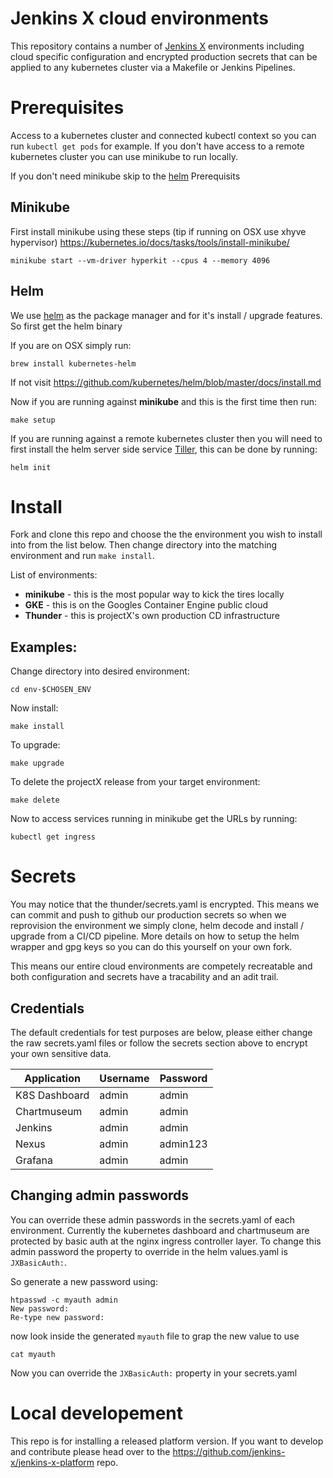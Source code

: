 # Jenkins X cloud environments

This repository contains a number of [Jenkins X](https://jenkins-x.github.io/jenkins-x-website/) environments including cloud specific configuration and encrypted production secrets that can be applied to any kubernetes cluster via a Makefile or Jenkins Pipelines.

# Prerequisites

Access to a kubernetes cluster and connected kubectl context so you can run `kubectl get pods` for example.  If you don't have access to a remote kubernetes cluster you can use minikube to run locally.

If you don't need minikube skip to the [helm](#helm) Prerequisits

## Minikube
First install minikube using these steps (tip if running on OSX use xhyve hypervisor) https://kubernetes.io/docs/tasks/tools/install-minikube/
```
minikube start --vm-driver hyperkit --cpus 4 --memory 4096
```

## Helm
We use [helm](https://github.com/kubernetes/helm) as the package manager and for it's install / upgrade features.  So first get the helm binary 

If you are on OSX simply run:
```
brew install kubernetes-helm
```
If not visit https://github.com/kubernetes/helm/blob/master/docs/install.md


Now if you are running against __minikube__ and this is the first time then run:
```
make setup
```
If you are running against a remote kubernetes cluster then you will need to first install the helm server side service [Tiller](https://github.com/kubernetes/helm#helm-in-a-handbasket), this can be done by running:
```
helm init
```

# Install

Fork and clone this repo and choose the the environment you wish to install into from the list below.  Then change directory into the matching environment and run `make install`.

List of environments:
- __minikube__ - this is the most popular way to kick the tires locally
- __GKE__ - this is on the Googles Container Engine public cloud
- __Thunder__ - this is projectX's own production CD infrastructure

## Examples:
Change directory into desired environment:
```
cd env-$CHOSEN_ENV
```
Now install:
```
make install
```
To upgrade:
```
make upgrade
```
To delete the projectX release from your target environment:
```
make delete
```
Now to access services running in minikube get the URLs by running:
```
kubectl get ingress
```

# Secrets

You may notice that the thunder/secrets.yaml is encrypted.  This means we can commit and push to github our production secrets so when we reprovision the environment we simply clone, helm decode and install / upgrade from a CI/CD pipeline.  More details on how to setup the helm wrapper and gpg keys so you can do this yourself on your own fork.

This means our entire cloud environments are competely recreatable and both configuration and secrets have a tracability and an adit trail.

## Credentials

The default credentials for test purposes are below, please either change the raw secrets.yaml files or follow the secrets section above to encrypt your own sensitive data.

| Application   | Username | Password |
| ------------- | -------- | -------- |
| K8S Dashboard | admin    | admin    |
| Chartmuseum   | admin    | admin    |
| Jenkins       | admin    | admin    |
| Nexus         | admin    | admin123 |
| Grafana       | admin    | admin    |


## Changing admin passwords

You can override these admin passwords in the secrets.yaml of each environment.  Currently the kubernetes dashboard and chartmuseum are protected by basic auth at the nginx ingress controller layer.  To change this admin password the property to override in the helm values.yaml is `JXBasicAuth:`.

So generate a new password using:
```
htpasswd -c myauth admin
New password:
Re-type new password:
```
now look inside the generated `myauth` file to grap the new value to use
```
cat myauth
```
Now you can override the `JXBasicAuth:` property in your secrets.yaml

# Local developement

This repo is for installing a released platform version.  If you want to develop and contribute please head over to the https://github.com/jenkins-x/jenkins-x-platform repo.

